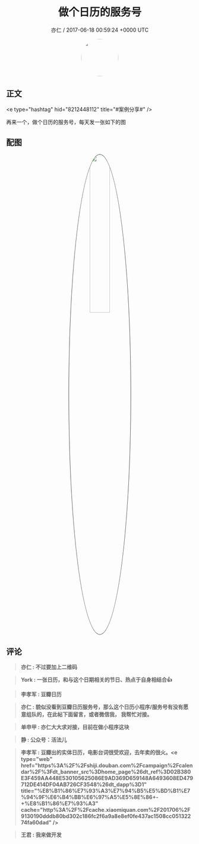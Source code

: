 <h1 align="center">做个日历的服务号</h1>
<p align="center">
    <a>亦仁 / 2017-06-18 00:59:24 &#43;0000 UTC</a>
</p>

<div align="center">
    <img src="https://images.zsxq.com/Fn3NQqCN8nuGF86yZPXSbEsl0mb3?e=1590940799&amp;token=kIxbL07-8jAj8w1n4s9zv64FuZZNEATmlU_Vm6zD:pfbNc8W3hS0oYG_hyXXh_rHMHuc=" width="100" height="100" style="border:1px solid;border-radius:50%; color:#ffffff"/>
</div>

## 正文

<div>
&lt;e type=&#34;hashtag&#34; hid=&#34;8212448112&#34; title=&#34;#案例分享#&#34; /&gt;  

再来一个，做个日历的服务号，每天发一张如下的图
</div>

## 配图
<div class="image" align="center">

<img src="https://images.zsxq.com/FtQNgJwchlMVaHUWDye2kZ4Z6TV-?e=1590940799&amp;token=kIxbL07-8jAj8w1n4s9zv64FuZZNEATmlU_Vm6zD:PeiNhAVHPhj3liLpCGt7mnk0vM4=" width="33%" height="33%" style="border:1px solid;border-radius:50%; color:#3c3f41"/>

</div>

## 评论

<div align="left">
<div>

<blockquote >
<span> <strong>亦仁 : 不过要加上二维码 </strong></span>
</blockquote>

<blockquote >
<span> <strong>York : 一张日历，和与这个日期相关的节日、热点于自身相结合👍 </strong></span>
</blockquote>

<blockquote >
<span> <strong>李孝军 : 豆瓣日历 </strong></span>
</blockquote>

<blockquote >
<span> <strong>亦仁 : 貌似没看到豆瓣日历服务号，那么这个日历小程序/服务号有没有愿意组队的，在此帖下面留言，或者微信我， 我帮忙对接。 </strong></span>
</blockquote>

<blockquote >
<span> <strong>单申甲 : 亦仁大大求对接，目前在做小程序这块 </strong></span>
</blockquote>

<blockquote >
<span> <strong>静 : 公众号：活法儿 </strong></span>
</blockquote>

<blockquote >
<span> <strong>李孝军 : 豆瓣出的实体日历，电影台词很受欢迎，去年卖的很火。&lt;e type=&#34;web&#34; href=&#34;https%3A%2F%2Fshiji.douban.com%2Fcampaign%2Fcalendar%2F%3Fdt_banner_src%3Dhome_page%26dt_ref%3D02B380E3F459AA448E530105625086E9AD369D659148A6493608ED479712DE414DF04AB726CF3548%26dt_dapp%3D1&#34; title=&#34;%E8%B1%86%E7%93%A3%E7%94%B5%E5%BD%B1%E7%94%9F%E6%B4%BB%E6%97%A5%E5%8E%86&#43;-&#43;%E8%B1%86%E7%93%A3&#34; cache=&#34;http%3A%2F%2Fcache.xiaomiquan.com%2F201706%2F9130190dddb80bd302c186fc2f6a9a8e8ef0fe437ac1508cc05132274fa60dad&#34; /&gt; </strong></span>
</blockquote>

<blockquote >
<span> <strong>王君 : 我来做开发 </strong></span>
</blockquote>

</div>
</div>
